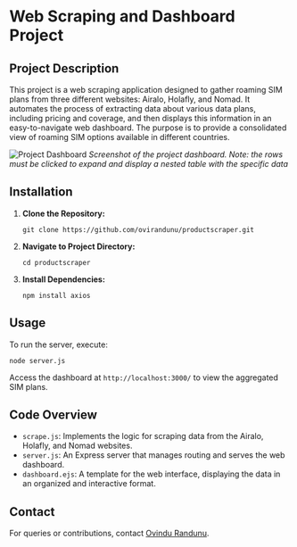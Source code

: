 # Web Scraping and Dashboard Project

## Project Description

This project is a web scraping application designed to gather roaming SIM plans from three different websites: Airalo, Holafly, and Nomad. It automates the process of extracting data about various data plans, including pricing and coverage, and then displays this information in an easy-to-navigate web dashboard. The purpose is to provide a consolidated view of roaming SIM options available in different countries.

![Project Dashboard](productscraper\images\main_table.png)
*Screenshot of the project dashboard. Note: the rows must be clicked to expand and display a nested table with the specific data*

## Installation

1. **Clone the Repository:**
   ```
   git clone https://github.com/ovirandunu/productscraper.git
   ```

2. **Navigate to Project Directory:**
   ```
   cd productscraper
   ```

3. **Install Dependencies:**
   ```
   npm install axios
   ```

## Usage

To run the server, execute:
```
node server.js
```
Access the dashboard at `http://localhost:3000/` to view the aggregated SIM plans.

## Code Overview

- `scrape.js`: Implements the logic for scraping data from the Airalo, Holafly, and Nomad websites.
- `server.js`: An Express server that manages routing and serves the web dashboard.
- `dashboard.ejs`: A template for the web interface, displaying the data in an organized and interactive format.


## Contact

For queries or contributions, contact [Ovindu Randunu](https://github.com/ovirandunu).
